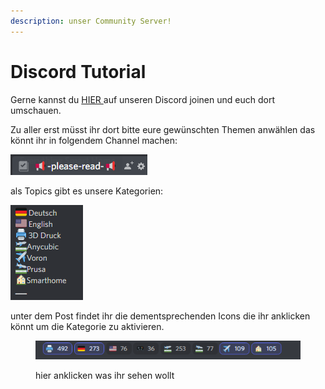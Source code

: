 ```yaml
---
description: unser Community Server!
---
```


# Discord Tutorial

Gerne kannst du [HIER ](https://discord.gg/2vEVdejeBZ)auf unseren Discord joinen und euch dort umschauen.



Zu aller erst müsst ihr dort bitte eure gewünschten Themen anwählen das könnt ihr in folgendem Channel machen:&#x20;

![](<.gitbook/assets/image (2).png>)

als Topics gibt es unsere Kategorien:&#x20;

![](<.gitbook/assets/image (9).png>)

unter dem Post findet ihr die dementsprechenden Icons die ihr anklicken könnt um die Kategorie zu aktivieren.

<figure><img src=".gitbook/assets/image (6) (2).png" alt=""><figcaption><p>hier anklicken was ihr sehen wollt</p></figcaption></figure>
